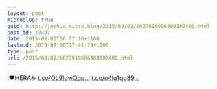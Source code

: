 ```yaml
---
layout: post
microblog: true
guid: http://joshua.micro.blog/2015/08/02/t627918606400102400.html
post_id: 37497
date: 2015-08-03T06:07:16+1100
lastmod: 2019-07-30T17:41:29+1100
type: post
url: /2015/08/02/t627918606400102400.html
---
```

I❤️HERA☕️ [t.co/OL9IdwQqp...](http://t.co/OL9IdwQqpn) [t.co/n4lg1gg89...](http://t.co/n4lg1gg89c)
